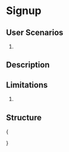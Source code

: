 Signup
======

User Scenarios
--------------
1. 

Description
-----------

Limitations
-----------
1. 

Structure
---------
{

}

